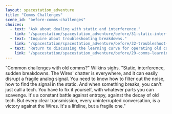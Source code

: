 ```yaml
---
layout: spacestation_adventure
title: "Comms Challenges"
scene_id: "before-comms-challenges"
choices:
  - text: "Ask about dealing with static and interference."
    link: "/spacestation/spacestation_adventure/before/31-static-interference/"
  - text: "Inquire about troubleshooting breakdowns."
    link: "/spacestation/spacestation_adventure/before/32-troubleshoot-breakdowns/"
  - text: "Return to discussing the learning curve for operating old comms."
    link: "/spacestation/spacestation_adventure/before/29-comms-learning-curve/"
---
```


"Common challenges with old comms?" Wilkins sighs. "Static, interference, sudden breakdowns. The Wires' chatter is everywhere, and it can easily disrupt a fragile analog signal. You need to know how to filter out the noise, how to find the signal in the static. And when something breaks, you can't just call a tech. You have to fix it yourself, with whatever parts you can scavenge. It's a constant battle against entropy, against the decay of old tech. But every clear transmission, every uninterrupted conversation, is a victory against the Wires. It's a lifeline, but a fragile one."
